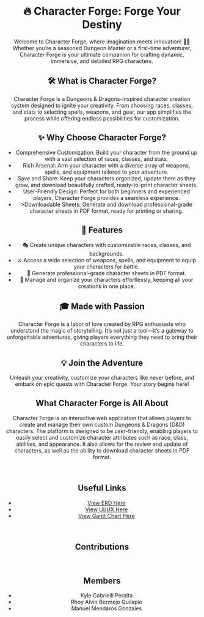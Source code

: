 <html>
  <head>
  </head>
  <body>
    <div style="text-align: center">
      <div class="intro">
        <h1>🔥 Character Forge: Forge Your Destiny</h1>
        <p>
            Welcome to <span class="highlight">Character Forge</span>, where imagination meets innovation! 🎲✨ Whether you’re a seasoned Dungeon Master or a first-time adventurer, 
            <span class="highlight">Character Forge</span> is your ultimate companion for crafting dynamic, immersive, and detailed RPG characters.
        </p>
    </div>
    <h2>🛠️ What is Character Forge?</h2>
    <p>
        Character Forge is a Dungeons & Dragons-inspired character creation system designed to ignite your creativity. From choosing races, classes, and stats to selecting spells, weapons, and gear, 
        our app simplifies the process while offering endless possibilities for customization.
    </p>
    <h2>✨ Why Choose Character Forge?</h2>
    <ul>
        <li>Comprehensive Customization</span>: Build your character from the ground up with a vast selection of races, classes, and stats.</li>
        <li>Rich Arsenal</span>: Arm your character with a diverse array of weapons, spells, and equipment tailored to your adventure.</li>
        <li>Save and Share</span>: Keep your characters organized, update them as they grow, and download beautifully crafted, ready-to-print character sheets.</li>
        <li>User-Friendly Design</span>: Perfect for both beginners and experienced players, Character Forge provides a seamless experience.</li>
      <li>>Downloadable Sheets</span>: Generate and download professional-grade character sheets in PDF format, ready for printing or sharing.</li>
    </ul>
    <h2>📜 Features</h2>
    <ul>
        <li>🎭 Create unique characters with customizable races, classes, and backgrounds.</li>
        <li>⚔️ Access a wide selection of weapons, spells, and equipment to equip your characters for battle.</li>
        <li>📄 Generate professional-grade character sheets in PDF format.</li>
        <li>📂 Manage and organize your characters effortlessly, keeping all your creations in one place.</li>
    </ul>
    <h2>🎓 Made with Passion</h2>
    <p>
        Character Forge is a labor of love created by RPG enthusiasts who understand the magic of storytelling. It’s not just a tool—it’s a gateway to unforgettable adventures, giving players everything they need to bring their characters to life.
    </p>
    <h2>💡 Join the Adventure</h2>
    <p>
        Unleash your creativity, customize your characters like never before, and embark on epic quests with <span class="highlight">Character Forge</span>. Your story begins here!
    </p>
      <h2><b>What Character Forge is All About</b></h2>
      <p>
        Character Forge is an interactive web application that allows players to create and manage their own custom Dungeons & Dragons (D&D) characters. 
        The platform is designed to be user-friendly, enabling players to easily select and customize character attributes such as race, class, abilities, 
        and appearance. It also allows for the review and update of characters, as well as the ability to download character sheets in PDF format.
      </p>
        <br>
      <h2><b>Useful Links</b></h2>
        <ul>
          <li><a href="https://online.visual-paradigm.com/share.jsp?id=333232383038352d31">View ERD Here</a></li>
          <li><a href="https://www.figma.com/design/ejYJyLsdadiqOqJ6o0GmkR/FRAMES?recovery=true&t=HGEJ4N6hxxXFs8ii-0">View UI/UX Here</a></li>
          <li><a href="https://docs.google.com/spreadsheets/d/1GPY5kD_TPPS0MNuZNZuc4IH-qJj9hxmou4LR_ejCUhM/edit?gid=0#gid=0">View Gantt Chart Here</a></li>
        </ul>
        <br>
      <h2><b>Contributions</b></h2>
        <br>
      <h2><b>Members</b></h2>
        <ul>
          <li>Kyle Gabrielli Peralta</li>
          <li>Rhoy Alvin Bermejo Quilapio</li>
          <li>Manuel Mendaros Gonzales</li>
        </ul>
      </div>
  </body>
</html>



